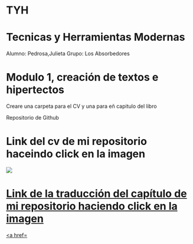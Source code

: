 # TYH
# Tecnicas y Herramientas Modernas
Alumno: Pedrosa,Julieta
Grupo: Los Absorbedores

# Modulo 1, creación de textos e hipertectos
Creare una carpeta para el CV y una para eñ capitulo del libro

Repositorio de Github
# Link del cv de mi repositorio haceindo click en la imagen

<a href="https://github.com/pedrosajulieta/TYH/blob/main/CV_Julieta%20(1).pdf">
   <img src="https://user-images.githubusercontent.com/82124488/128446831-8b13dad2-aee2-40af-aa06-f1f519a12dc0.png">
  
  # Link de la traducción del capítulo de mi repositorio haciendo click en la imagen
  
  <a href=
